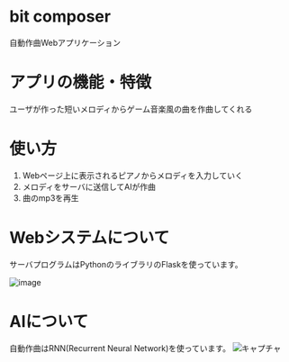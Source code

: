 # bit composer
 自動作曲Webアプリケーション

# アプリの機能・特徴
ユーザが作った短いメロディからゲーム音楽風の曲を作曲してくれる

# 使い方
1. Webページ上に表示されるピアノからメロディを入力していく
2. メロディをサーバに送信してAIが作曲
3. 曲のmp3を再生

# Webシステムについて
サーバプログラムはPythonのライブラリのFlaskを使っています。
 
 ![image](https://user-images.githubusercontent.com/43458963/143021077-12c72daf-c194-4914-8e4b-0b77dd9f3822.png)

# AIについて
自動作曲はRNN(Recurrent Neural Network)を使っています。
![キャプチャ](https://user-images.githubusercontent.com/43458963/143048883-7ccfc8c7-33bf-4be4-9133-b6e54f8e240f.PNG)

